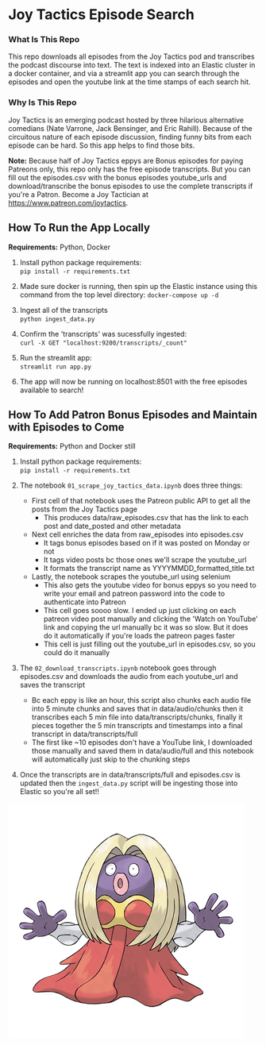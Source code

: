 # Joy Tactics Episode Search

### What Is This Repo 
This repo downloads all episodes from the Joy Tactics pod and transcribes the podcast discourse into text. The text is indexed into an Elastic cluster in a docker container, and via a streamlit app you can search through the episodes and open the youtube link at the time stamps of each search hit.

### Why Is This Repo
Joy Tactics is an emerging podcast hosted by three hilarious alternative comedians (Nate Varrone, Jack Bensinger, and Eric Rahill). Because of the circuitous nature of each episode discussion, finding funny bits from each episode can be hard. So this app helps to find those bits.

**Note:** Because half of Joy Tactics eppys are Bonus episodes for paying Patreons only, this repo only has the free episode transcripts. But you can fill out the episodes.csv with the bonus episodes youtube_urls and download/transcribe the bonus episodes to use the complete transcripts if you're a Patron. Become a Joy Tactician at https://www.patreon.com/joytactics.

## How To Run the App Locally

**Requirements:** Python, Docker

1. Install python package requirements: <br>
`pip install -r requirements.txt`

2. Made sure docker is running, then spin up the Elastic instance using this command from the top level directory: 
`docker-compose up -d`

3. Ingest all of the transcripts <br>
`python ingest_data.py`

4. Confirm the 'transcripts' was sucessfully ingested: <br>
`curl -X GET "localhost:9200/transcripts/_count"`

5. Run the streamlit app: <br>
`streamlit run app.py`

6. The app will now be running on localhost:8501 with the free episodes available to search!


## How To Add Patron Bonus Episodes and Maintain with Episodes to Come

**Requirements:** Python and Docker still

1. Install python package requirements: <br> `pip install -r requirements.txt`

2. The notebook `01_scrape_joy_tactics_data.ipynb` does three things: <br>
    * First cell of that notebook uses the Patreon public API to get all the posts from the Joy Tactics page <br>
        * This produces data/raw_episodes.csv that has the link to each post and date_posted and other metadata
    * Next cell enriches the data from raw_episodes into episodes.csv <br>
        * It tags bonus episodes based on if it was posted on Monday or not
        * It tags video posts bc those ones we'll scrape the youtube_url
        * It formats the transcript name as YYYYMMDD_formatted_title.txt
    * Lastly, the notebook scrapes the youtube_url using selenium
        * This also gets the youtube video for bonus eppys so you need to write your email and patreon password into the code to authenticate into Patreon
        * This cell goes soooo slow. I ended up just clicking on each patreon video post manually and clicking the 'Watch on YouTube' link and copying the url manually bc it was so slow. But it does do it automatically if you're loads the patreon pages faster
        * This cell is just filling out the youtube_url in episodes.csv, so you could do it manually

3. The `02_download_transcripts.ipynb` notebook goes through episodes.csv and downloads the audio from each youtube_url and saves the transcript
    * Bc each eppy is like an hour, this script also chunks each audio file into 5 minute chunks and saves that in data/audio/chunks then it transcribes each 5 min file into data/transcripts/chunks, finally it pieces together the 5 min transcripts and timestamps into a final transcript in data/transcripts/full
    * The first like ~10 episodes don't have a YouTube link, I downloaded those manually and saved them in data/audio/full and this notebook will automatically just skip to the chunking steps


4. Once the transcripts are in data/transcripts/full and episodes.csv is updated then the `ingest_data.py` script will be ingesting those into Elastic so you're all set!!

![Project Logo](logo.png)